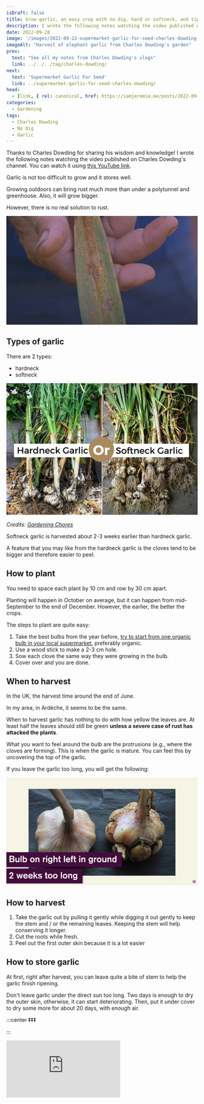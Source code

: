 ```yaml
---
isDraft: false
title: Grow garlic, an easy crop with no dig, hard or softneck, and tips for harvest, by Charles Dowding
description: I wrote the following notes watching the video published on Charles Dowding's channel
date: 2022-09-28
image: '/images/2022-09-22-supermarket-garlic-for-seed-charles-dowding-hero.webp'
imageAlt: "Harvest of elephant garlic from Charles Dowding's garden"
prev:
  text: "See all my notes from Charles Dowding's vlogs"
  link: ../../../tag/charles-dowding/
next:
  text: 'Supermarket Garlic For Seed'
  link: ../supermarket-garlic-for-seed-charles-dowding/
head:
  - [link, { rel: canonical, href: https://iamjeremie.me/posts/2022-09-28-grow-garlic-easy-with-no-dig-tips-for-harvest-charles-dowding }]
categories:
  - Gardening
tags:
  - Charles Dowding
  - No Dig
  - Garlic
---
```


Thanks to Charles Dowding for sharing his wisdom and knowledge! I wrote the following notes watching the video published on Charles Dowding's channel. You can watch it using [this YouTube link](https://www.youtube.com/watch?v=ZgYUgc5c70Y).

Garlic is not too difficult to grow and it stores well.

Growing outdoors can bring rust much more than under a polytunnel and greenhouse. Also, it will grow bigger.

However, there is no real solution to rust.

![Sample of garlic rust on a leaf](garlic-rust-sample.jpg "Credits: Picture from Charles Dowding's vlog")

## Types of garlic

There are 2 types:

- hardneck
- softneck

![hardneck vs softneck garlics](Difference-Between-Hardneck-Garlic-And-Softneck-Garlic.jpg)

_Credits: [Gardening Chores](https://www.gardeningchores.com/hardneck-vs-softneck-garlic/)_

Softneck garlic is harvested about 2-3 weeks earlier than hardneck garlic.

A feature that you may like from the hardneck garlic is the cloves tend to be bigger and therefore easier to peel.

## How to plant

You need to space each plant by 10 cm and row by 30 cm apart.

Planting will happen in October on average, but it can happen from mid-September to the end of December. However, the earlier, the better the crops.

The steps to plant are quite easy:

1. Take the best bulbs from the year before, [try to start from one organic bulb in your local supermarket](../supermarket-garlic-for-seed-charles-dowding/index.md), preferably organic.
2. Use a wood stick to make a 2-3 cm hole.
3. Sow each clove the same way they were growing in the bulb.
4. Cover over and you are done.

## When to harvest

In the UK, the harvest time around the end of June.

In my area, in Ardèche, it seems to be the same.

When to harvest garlic has nothing to do with how yellow the leaves are. At least half the leaves should still be green **unless a severe case of rust has attacked the plants**.

What you want to feel around the bulb are the protrusions (e.g., where the cloves are forming). This is when the garlic is mature. You can feel this by uncovering the top of the garlic.

If you leave the garlic too long, you will get the following:

![Good, on the left, versus overdue garlic, on the right](good-vs-overdue-garlic.jpg "Credits: Picture from Charles Dowding's vlog")

## How to harvest

1. Take the garlic out by pulling it gently while digging it out gently to keep the stem and / or the remaining leaves. Keeping the stem will help conserving it longer.
2. Cut the roots while fresh.
3. Peel out the first outer skin because it is a lot easier

## How to store garlic

At first, right after harvest, you can leave quite a bite of stem to help the garlic finish ripening.

Don't leave garlic under the direct sun too long. Two days is enough to dry the outer skin, otherwise, it can start deteriorating. Then, put it under cover to dry some more for about 20 days, with enough air.

:::center ⏬⏬⏬

:::

<!-- markdownlint-disable MD033 -->
<p class="newsletter-wrapper"><iframe class="newsletter-embed" src="https://iamjeremie.substack.com/embed" frameborder="0" scrolling="no"></iframe></p>
